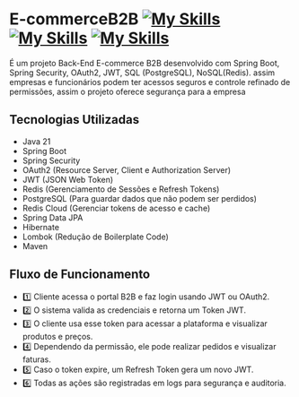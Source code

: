 # E-commerceB2B [![My Skills](https://skillicons.dev/icons?i=spring&theme=)](https://spring.io/projects/spring-boot) [![My Skills](https://skillicons.dev/icons?i=redis&theme=)](https://redis.io/docs/latest/) [![My Skills](https://skillicons.dev/icons?i=postgresql&theme=)](https://www.postgresql.org/)
 
É um projeto Back-End E-commerce B2B desenvolvido com Spring Boot, Spring Security, OAuth2, JWT, SQL (PostgreSQL), NoSQL(Redis). assim empresas e funcionários podem ter acessos seguros e controle refinado de permissões, assim o projeto oferece segurança para a empresa

## Tecnologias Utilizadas

- Java 21
- Spring Boot 
- Spring Security
- OAuth2 (Resource Server, Client e Authorization Server)
- JWT (JSON Web Token)
- Redis (Gerenciamento de Sessões e Refresh Tokens)
- PostgreSQL (Para guardar dados que não podem ser perdidos)
- Redis Cloud (Gerenciar tokens de acesso e cache)
- Spring Data JPA
- Hibernate
- Lombok (Redução de Boilerplate Code)
- Maven

## Fluxo de Funcionamento

- 1️⃣ Cliente acessa o portal B2B e faz login usando JWT ou OAuth2.
- 2️⃣ O sistema valida as credenciais e retorna um Token JWT.
- 3️⃣ O cliente usa esse token para acessar a plataforma e visualizar produtos e preços.
- 4️⃣ Dependendo da permissão, ele pode realizar pedidos e visualizar faturas.
- 5️⃣ Caso o token expire, um Refresh Token gera um novo JWT.
- 6️⃣ Todas as ações são registradas em logs para segurança e auditoria.
